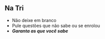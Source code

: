 ## Na Tri

- Não deixe em branco
- Pule questões que não sabe ou se enrolou 
- ***Garanta as que você sabe***